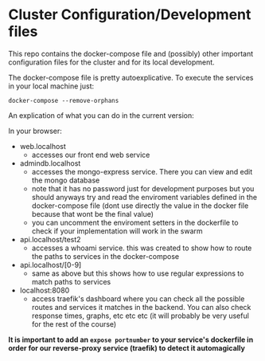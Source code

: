# Cluster Configuration/Development files

This repo contains the docker-compose file and (possibly) other important configuration files for the cluster and for its local development.

The docker-compose file is pretty autoexplicative. To execute the services in your local machine just:

`docker-compose --remove-orphans`

An explication of what you can do in the current version:

In your browser:
- web.localhost
    - accesses our front end web service
- admindb.localhost
    - accesses the mongo-express service. There you can view and edit the mongo database
    - note that it has no password just for development purposes but you should anyways try and read the enviroment variables defined in the docker-compose file (dont use directly the value in the docker file because that wont be the final value)
    - you can uncomment the enviroment setters in the dockerfile to check if your implementation will work in the swarm
- api.localhost/test2
    - accesses a whoami service. this was created to show how to route the paths to services in the docker-compose
- api.localhost/[0-9]
    - same as above but this shows how to use regular expressions to match paths to services
- localhost:8080
    - access traefik's dashboard where you can check all the possible routes and services it matches in the backend. You can also check response times, graphs, etc etc etc (it will probably be very useful for the rest of the course)

**It is important to add an `expose portnumber` to your service's dockerfile in order for our reverse-proxy service (traefik) to detect it automagically**